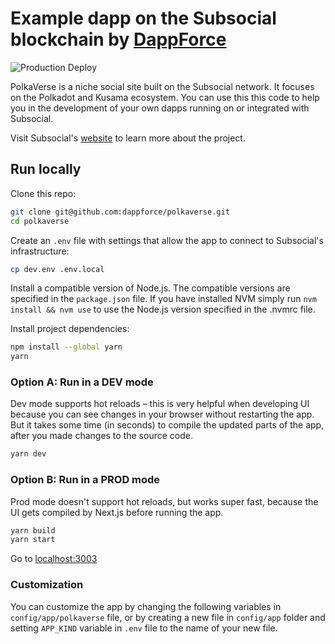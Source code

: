 # Example dapp on the Subsocial blockchain by [DappForce](https://github.com/dappforce)

![Production Deploy](https://github.com/dappforce/polkaverse/actions/workflows/build-deploy.yml/badge.svg)

PolkaVerse is a niche social site built on the Subsocial network. It focuses on the Polkadot and Kusama ecosystem. You can use this this code to help you in the development of your own dapps running on or integrated with Subsocial.

Visit Subsocial's [website](https://subsocial.network) to learn more about the project.

## Run locally

Clone this repo:

```sh
git clone git@github.com:dappforce/polkaverse.git
cd polkaverse
```

Create an `.env` file with settings that allow the app to connect to Subsocial's infrastructure:

```sh
cp dev.env .env.local
```

Install a compatible version of Node.js. The compatible versions are specified in the `package.json` file.
If you have installed NVM simply run `nvm install && nvm use` to use the Node.js version specified in the .nvmrc file.

Install project dependencies:

```sh
npm install --global yarn
yarn
```

### Option A: Run in a DEV mode

Dev mode supports hot reloads – this is very helpful when developing UI because you can see changes in your browser without restarting the app. But it takes some time (in seconds) to compile the updated parts of the app, after you made changes to the source code.

```sh
yarn dev
```

### Option B: Run in a PROD mode

Prod mode doesn't support hot reloads, but works super fast, because the UI gets compiled by Next.js before running the app.

```sh
yarn build
yarn start
```

Go to [localhost:3003](http://localhost:3003)

### Customization

You can customize the app by changing the following variables in `config/app/polkaverse` file, or by creating a new file in `config/app` folder and setting `APP_KIND` variable in `.env` file to the name of your new file.
